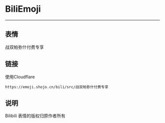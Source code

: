 # BiliEmoji
---
## 表情
战双帕弥什付费专享
## 链接
使用Cloudflare
```
https://emoji.shojo.cn/bili/src/战双帕弥什付费专享
```
## 说明
Bilibili 表情的版权归原作者所有

